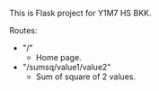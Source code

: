 This is Flask project for Y1M7 HS BKK.

Routes:
- "/"
    - Home page.
- "/sumsq/value1/value2"
    - Sum of square of 2 values.